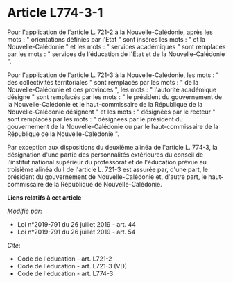 # Article L774-3-1

Pour l'application de l'article L. 721-2 à la Nouvelle-Calédonie, après les mots : " orientations définies par l'Etat " sont
insérés les mots : " et la Nouvelle-Calédonie " et les mots : " services académiques " sont remplacés par les mots : "
services de l'éducation de l'Etat et de la Nouvelle-Calédonie ".

Pour l'application de l'article L. 721-3 à la Nouvelle-Calédonie, les mots : " des collectivités territoriales " sont
remplacés par les mots : " de la Nouvelle-Calédonie et des provinces ", les mots : " l'autorité académique désigne " sont
remplacés par les mots : " le président du gouvernement de la Nouvelle-Calédonie et le haut-commissaire de la République de
la Nouvelle-Calédonie désignent " et les mots : " désignées par le recteur " sont remplacés par les mots : " désignées par le
président du gouvernement de la Nouvelle-Calédonie ou par le haut-commissaire de la République de la Nouvelle-Calédonie ".

Par exception aux dispositions du deuxième alinéa de l'article L. 774-3, la désignation d'une partie des personnalités
extérieures du conseil de l'institut national supérieur du professorat et de l'éducation prévue au troisième alinéa du I de
l'article L. 721-3 est assurée par, d'une part, le président du gouvernement de Nouvelle-Calédonie et, d'autre part, le haut-
commissaire de la République de Nouvelle-Calédonie.

**Liens relatifs à cet article**

_Modifié par_:

  - Loi n°2019-791 du 26 juillet 2019 - art. 44
  - Loi n°2019-791 du 26 juillet 2019 - art. 54

_Cite_:

  - Code de l'éducation - art. L721-2
  - Code de l'éducation - art. L721-3 (VD)
  - Code de l'éducation - art. L774-3
